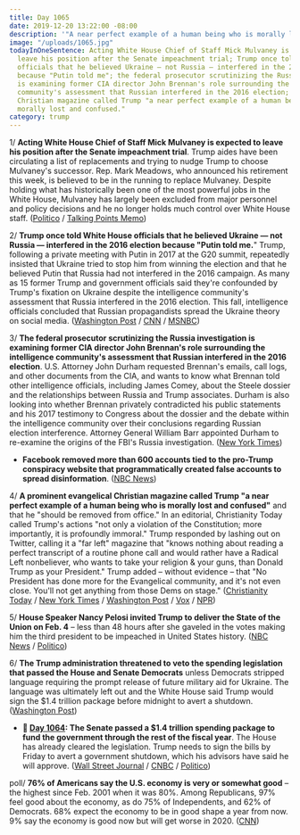 ```yaml
---
title: Day 1065
date: 2019-12-20 13:22:00 -08:00
description: '"A near perfect example of a human being who is morally lost and confused."'
image: "/uploads/1065.jpg"
todayInOneSentence: Acting White House Chief of Staff Mick Mulvaney is expected to
  leave his position after the Senate impeachment trial; Trump once told White House
  officials that he believed Ukraine — not Russia — interfered in the 2016 election
  because "Putin told me"; the federal prosecutor scrutinizing the Russia investigation
  is examining former CIA director John Brennan's role surrounding the intelligence
  community's assessment that Russian interfered in the 2016 election; and an evangelical
  Christian magazine called Trump "a near perfect example of a human being who is
  morally lost and confused."
category: trump
---
```


1/ **Acting White House Chief of Staff Mick Mulvaney is expected to leave his position after the Senate impeachment trial**. Trump aides have been circulating a list of replacements and trying to nudge Trump to choose Mulvaney's successor. Rep. Mark Meadows, who announced his retirement this week, is believed to be in the running to replace Mulvaney. Despite holding what has historically been one of the most powerful jobs in the White House, Mulvaney has largely been excluded from major personnel and policy decisions and he no longer holds much control over White House staff. ([Politico](https://www.politico.com/news/2019/12/19/white-house-impeachment-mulvaney-088246) / [Talking Points Memo](https://www.politico.com/news/2019/12/19/white-house-impeachment-mulvaney-088246))

2/ **Trump once told White House officials that he believed Ukraine — not Russia — interfered in the 2016 election because "Putin told me.**" Trump, following a private meeting with Putin in 2017 at the G20 summit, repeatedly insisted that Ukraine tried to stop him from winning the election and that he believed Putin that Russia had not interfered in the 2016 campaign. As many as 15 former Trump and government officials said they're confounded by Trump's fixation on Ukraine despite the intelligence community's assessment that Russia interfered in the 2016 election. This fall, intelligence officials concluded that Russian propagandists spread the Ukraine theory on social media. ([Washington Post](https://www.washingtonpost.com/national-security/former-white-house-officials-say-they-feared-putin-influenced-the-presidents-views-on-ukraine-and-2016-campaign/2019/12/19/af0fdbf6-20e9-11ea-bed5-880264cc91a9_story.html) / [CNN](https://www.cnn.com/2019/12/19/politics/trump-ukraine-putin-white-house-officials/index.html) / [MSNBC](http://www.msnbc.com/rachel-maddow-show/the-three-words-trump-should-never-utter-putin-told-me))

3/ **The federal prosecutor scrutinizing the Russia investigation is examining former CIA director John Brennan's role surrounding the intelligence community's assessment that Russian interfered in the 2016 election**. U.S. Attorney John Durham requested Brennan's emails, call logs, and other documents from the CIA, and wants to know what Brennan told other intelligence officials, including James Comey, about the Steele dossier and the relationships between Russia and Trump associates. Durham is also looking into whether Brennan privately contradicted his public statements and his 2017 testimony to Congress about the dossier and the debate within the intelligence community over their conclusions regarding Russian election interference. Attorney General William Barr appointed Durham to re-examine the origins of the FBI's Russia investigation. ([New York Times](https://www.nytimes.com/2019/12/19/us/politics/durham-john-brennan-cia.html))

* **Facebook removed more than 600 accounts tied to the pro-Trump conspiracy website that programmatically created false accounts to spread disinformation**. ([NBC News](https://www.nbcnews.com/tech/tech-news/facebook-says-pro-trump-media-outlet-used-artificial-intelligence-create-n1105951))

4/ **A prominent evangelical Christian magazine called Trump "a near perfect example of a human being who is morally lost and confused"** and that he "should be removed from office." In an editorial, Christianity Today called Trump's actions "not only a violation of the Constitution; more importantly, it is profoundly immoral." Trump responded by lashing out on Twitter, calling it a "far left" magazine that "knows nothing about reading a perfect transcript of a routine phone call and would rather have a Radical Left nonbeliever, who wants to take your religion & your guns, than Donald Trump as your President." Trump added – without evidence – that "No President has done more for the Evangelical community, and it's not even close. You'll not get anything from those Dems on stage." ([Christianity Today](https://www.christianitytoday.com/ct/2019/december-web-only/trump-should-be-removed-from-office.html) / [New York Times](https://www.nytimes.com/2019/12/19/us/christianity-today-trump.html) / [Washington Post](https://www.washingtonpost.com/religion/2019/12/19/christianity-today-an-influential-evangelical-magazine-says-president-trump-should-be-removed-office/) / [Vox](https://www.vox.com/2019/12/20/21031611/christianity-today-trump-removal-editorial-response-mark-galli) / [NPR](https://www.npr.org/2019/12/20/790130632/christianity-today-editor-discusses-calling-for-trumps-impeachment))

5/ **House Speaker Nancy Pelosi invited Trump to deliver the State of the Union on Feb. 4** – less than 48 hours after she gaveled in the votes making him the third president to be impeached in United States history. ([NBC News](https://www.nbcnews.com/politics/trump-impeachment-inquiry/pelosi-invites-trump-deliver-state-union-two-days-after-impeaching-n1105896) / [Politico](https://www.politico.com/news/2019/12/20/pelosi-invites-trump-to-deliver-state-of-the-union-on-feb-4-088744))

6/ **The Trump administration threatened to veto the spending legislation that passed the House and Senate Democrats** unless Democrats stripped language requiring the prompt release of future military aid for Ukraine. The language was ultimately left out and the White House said Trump would sign the $1.4 trillion package before midnight to avert a shutdown. ([Washington Post](https://www.washingtonpost.com/us-policy/2019/12/20/trump-administration-demanded-democrats-strip-ukraine-aid-language-spending-package/))

* **📌 [Day 1064](https://whatthefuckjusthappenedtoday.com/2019/12/19/day-1064/#5-the-senate-passed-a-1-4-trillion-s): The Senate passed a $1.4 trillion spending package to fund the government through the rest of the fiscal year**. The House has already cleared the legislation. Trump needs to sign the bills by Friday to avert a government shutdown, which his advisors have said he will approve. ([Wall Street Journal](https://www.wsj.com/articles/senate-passes-first-of-two-spending-packages-to-avert-government-shutdown-11576779298) / [CNBC](https://www.cnbc.com/2019/12/19/senate-passes-first-spending-bill-to-avoid-government-shutdown.html) / [Politico](https://www.politico.com/news/2019/12/19/senate-moves-to-avoid-shutdown-with-passage-of-spending-deal-087898))

poll/ **76% of Americans say the U.S. economy is very or somewhat good** – the highest since Feb. 2001 when it was 80%. Among Republicans, 97% feel good about the economy, as do 75% of Independents, and 62% of Democrats. 68% expect the economy to be in good shape a year from now. 9% say the economy is good now but will get worse in 2020. ([CNN](https://www.cnn.com/2019/12/20/politics/cnn-poll-economy-2020-matchups/index.html))